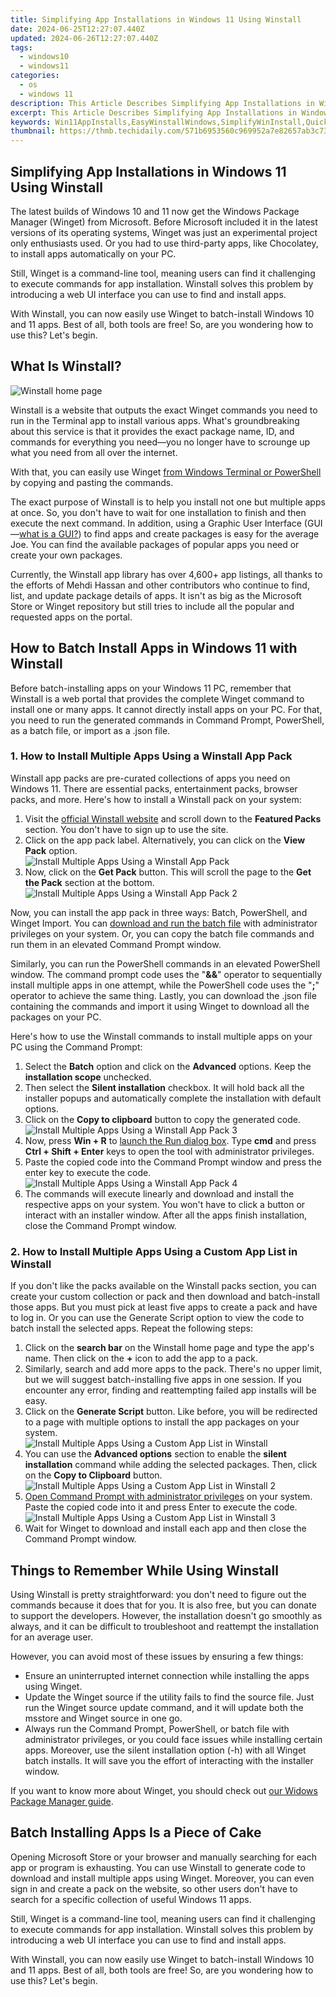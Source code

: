 ```yaml
---
title: Simplifying App Installations in Windows 11 Using Winstall
date: 2024-06-25T12:27:07.440Z
updated: 2024-06-26T12:27:07.440Z
tags:
  - windows10
  - windows11
categories:
  - os
  - windows 11
description: This Article Describes Simplifying App Installations in Windows 11 Using Winstall
excerpt: This Article Describes Simplifying App Installations in Windows 11 Using Winstall
keywords: Win11AppInstalls,EasyWinstallWindows,SimplifyWinInstall,QuickWinSetup,NoFussWinInstall,WinstallGuideWin,Windows11EasyInstall
thumbnail: https://thmb.techidaily.com/571b6953560c969952a7e82657ab3c73d752ed211ca4fd673ea682421459ce79.png
---
```


## Simplifying App Installations in Windows 11 Using Winstall

 The latest builds of Windows 10 and 11 now get the Windows Package Manager (Winget) from Microsoft. Before Microsoft included it in the latest versions of its operating systems, Winget was just an experimental project only enthusiasts used. Or you had to use third-party apps, like Chocolatey, to install apps automatically on your PC.

 Still, Winget is a command-line tool, meaning users can find it challenging to execute commands for app installation. Winstall solves this problem by introducing a web UI interface you can use to find and install apps.

 With Winstall, you can now easily use Winget to batch-install Windows 10 and 11 apps. Best of all, both tools are free! So, are you wondering how to use this? Let's begin.

## What Is Winstall?

![Winstall home page](https://static1.makeuseofimages.com/wordpress/wp-content/uploads/2023/06/winstall-home-page.jpg)

 Winstall is a website that outputs the exact Winget commands you need to run in the Terminal app to install various apps. What's groundbreaking about this service is that it provides the exact package name, ID, and commands for everything you need—you no longer have to scrounge up what you need from all over the internet.

 With that, you can easily use Winget [from Windows Terminal or PowerShell](https://www.makeuseof.com/windows-terminal-vs-powershell/) by copying and pasting the commands.

 The exact purpose of Winstall is to help you install not one but multiple apps at once. So, you don't have to wait for one installation to finish and then execute the next command. In addition, using a Graphic User Interface (GUI—[what is a GUI?](https://www.makeuseof.com/what-is-gui/)) to find apps and create packages is easy for the average Joe. You can find the available packages of popular apps you need or create your own packages.

 Currently, the Winstall app library has over 4,600+ app listings, all thanks to the efforts of Mehdi Hassan and other contributors who continue to find, list, and update package details of apps. It isn't as big as the Microsoft Store or Winget repository but still tries to include all the popular and requested apps on the portal.

## How to Batch Install Apps in Windows 11 with Winstall

 Before batch-installing apps on your Windows 11 PC, remember that Winstall is a web portal that provides the complete Winget command to install one or many apps. It cannot directly install apps on your PC. For that, you need to run the generated commands in Command Prompt, PowerShell, as a batch file, or import as a .json file.

### 1\. How to Install Multiple Apps Using a Winstall App Pack

 Winstall app packs are pre-curated collections of apps you need on Windows 11\. There are essential packs, entertainment packs, browser packs, and more. Here's how to install a Winstall pack on your system:

1. Visit the [official Winstall website](https://winstall.app/) and scroll down to the **Featured Packs** section. You don't have to sign up to use the site.
2. Click on the app pack label. Alternatively, you can click on the **View Pack** option.  
![Install Multiple Apps Using a Winstall App Pack](https://static1.makeuseofimages.com/wordpress/wp-content/uploads/2023/05/install-multiple-apps-using-a-winstall-app-pack.jpg)
3. Now, click on the **Get Pack** button. This will scroll the page to the **Get the Pack** section at the bottom.  
![Install Multiple Apps Using a Winstall App Pack 2](https://static1.makeuseofimages.com/wordpress/wp-content/uploads/2023/05/install-multiple-apps-using-a-winstall-app-pack-2.jpg)

 Now, you can install the app pack in three ways: Batch, PowerShell, and Winget Import. You can [download and run the batch file](https://www.makeuseof.com/tag/use-windows-batch-file-commands-automate-repetitive-tasks/) with administrator privileges on your system. Or, you can copy the batch file commands and run them in an elevated Command Prompt window.

 Similarly, you can run the PowerShell commands in an elevated PowerShell window. The command prompt code uses the "**&&**" operator to sequentially install multiple apps in one attempt, while the PowerShell code uses the "**;**" operator to achieve the same thing. Lastly, you can download the .json file containing the commands and import it using Winget to download all the packages on your PC.

 Here's how to use the Winstall commands to install multiple apps on your PC using the Command Prompt:

1. Select the **Batch** option and click on the **Advanced** options. Keep the **installation scope** unchecked.
2. Then select the **Silent installation** checkbox. It will hold back all the installer popups and automatically complete the installation with default options.
3. Click on the **Copy to clipboard** button to copy the generated code.  
![Install Multiple Apps Using a Winstall App Pack 3](https://static1.makeuseofimages.com/wordpress/wp-content/uploads/2023/05/install-multiple-apps-using-a-winstall-app-pack-3.jpg)
4. Now, press **Win + R** to [launch the Run dialog box](https://www.makeuseof.com/windows-open-run-command-dialog-box/). Type **cmd** and press **Ctrl + Shift + Enter** keys to open the tool with administrator privileges.
5. Paste the copied code into the Command Prompt window and press the enter key to execute the code.  
![Install Multiple Apps Using a Winstall App Pack 4](https://static1.makeuseofimages.com/wordpress/wp-content/uploads/2023/05/install-multiple-apps-using-a-winstall-app-pack-4.jpg)
6. The commands will execute linearly and download and install the respective apps on your system. You won't have to click a button or interact with an installer window. After all the apps finish installation, close the Command Prompt window.

### 2\. How to Install Multiple Apps Using a Custom App List in Winstall

 If you don't like the packs available on the Winstall packs section, you can create your custom collection or pack and then download and batch-install those apps. But you must pick at least five apps to create a pack and have to log in. Or you can use the Generate Script option to view the code to batch install the selected apps. Repeat the following steps:

1. Click on the **search bar** on the Winstall home page and type the app's name. Then click on the **+** icon to add the app to a pack.
2. Similarly, search and add more apps to the pack. There's no upper limit, but we will suggest batch-installing five apps in one session. If you encounter any error, finding and reattempting failed app installs will be easy.
3. Click on the **Generate Script** button. Like before, you will be redirected to a page with multiple options to install the app packages on your system.  
![Install Multiple Apps Using a Custom App List in Winstall](https://static1.makeuseofimages.com/wordpress/wp-content/uploads/2023/05/install-multiple-apps-using-a-custom-app-list-in-winstall.jpg)
4. You can use the **Advanced options** section to enable the **silent installation** command while adding the selected packages. Then, click on the **Copy to Clipboard** button.  
![Install Multiple Apps Using a Custom App List in Winstall 2](https://static1.makeuseofimages.com/wordpress/wp-content/uploads/2023/05/install-multiple-apps-using-a-custom-app-list-in-winstall-2.jpg)
5. [Open Command Prompt with administrator privileges](https://www.makeuseof.com/windows-run-command-prompt-admin/) on your system. Paste the copied code into it and press Enter to execute the code.  
![Install Multiple Apps Using a Custom App List in Winstall 3](https://static1.makeuseofimages.com/wordpress/wp-content/uploads/2023/05/install-multiple-apps-using-a-custom-app-list-in-winstall-3.jpg)
6. Wait for Winget to download and install each app and then close the Command Prompt window.

## Things to Remember While Using Winstall

 Using Winstall is pretty straightforward: you don't need to figure out the commands because it does that for you. It is also free, but you can donate to support the developers. However, the installation doesn't go smoothly as always, and it can be difficult to troubleshoot and reattempt the installation for an average user.

 However, you can avoid most of these issues by ensuring a few things:

* Ensure an uninterrupted internet connection while installing the apps using Winget.
* Update the Winget source if the utility fails to find the source file. Just run the Winget source update command, and it will update both the msstore and Winget source in one go.
* Always run the Command Prompt, PowerShell, or batch file with administrator privileges, or you could face issues while installing certain apps. Moreover, use the silent installation option (-h) with all Winget batch installs. It will save you the effort of interacting with the installer window.

 If you want to know more about Winget, you should check out [our Widows Package Manager guide](https://www.makeuseof.com/how-to-download-install-and-use-the-windows-package-manager-winget/).

## Batch Installing Apps Is a Piece of Cake

 Opening Microsoft Store or your browser and manually searching for each app or program is exhausting. You can use Winstall to generate code to download and install multiple apps using Winget. Moreover, you can even sign in and create a pack on the website, so other users don't have to search for a specific collection of useful Windows 11 apps.

 Still, Winget is a command-line tool, meaning users can find it challenging to execute commands for app installation. Winstall solves this problem by introducing a web UI interface you can use to find and install apps.

 With Winstall, you can now easily use Winget to batch-install Windows 10 and 11 apps. Best of all, both tools are free! So, are you wondering how to use this? Let's begin.



<ins class="adsbygoogle"
      style="display:block"
      data-ad-client="ca-pub-7571918770474297"
      data-ad-slot="8358498916"
      data-ad-format="auto"
      data-full-width-responsive="true"></ins>
